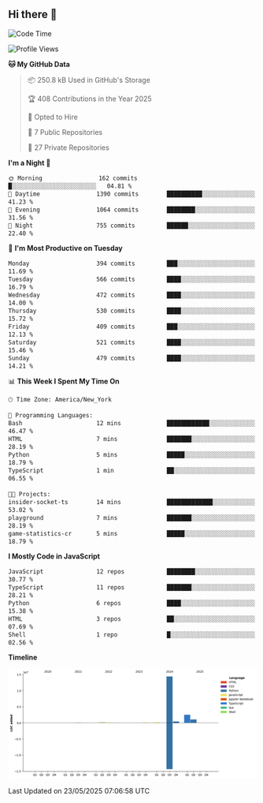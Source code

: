 ## Hi there 👋

<!--START_SECTION:waka-->
![Code Time](http://img.shields.io/badge/Code%20Time-329%20hrs%2045%20mins-blue)

![Profile Views](http://img.shields.io/badge/Profile%20Views-59-blue)

**🐱 My GitHub Data** 

> 📦 250.8 kB Used in GitHub's Storage 
 > 
> 🏆 408 Contributions in the Year 2025
 > 
> 💼 Opted to Hire
 > 
> 📜 7 Public Repositories 
 > 
> 🔑 27 Private Repositories 
 > 
**I'm a Night 🦉** 

```text
🌞 Morning                162 commits         █░░░░░░░░░░░░░░░░░░░░░░░░   04.81 % 
🌆 Daytime                1390 commits        ██████████░░░░░░░░░░░░░░░   41.23 % 
🌃 Evening                1064 commits        ████████░░░░░░░░░░░░░░░░░   31.56 % 
🌙 Night                  755 commits         ██████░░░░░░░░░░░░░░░░░░░   22.40 % 
```
📅 **I'm Most Productive on Tuesday** 

```text
Monday                   394 commits         ███░░░░░░░░░░░░░░░░░░░░░░   11.69 % 
Tuesday                  566 commits         ████░░░░░░░░░░░░░░░░░░░░░   16.79 % 
Wednesday                472 commits         ████░░░░░░░░░░░░░░░░░░░░░   14.00 % 
Thursday                 530 commits         ████░░░░░░░░░░░░░░░░░░░░░   15.72 % 
Friday                   409 commits         ███░░░░░░░░░░░░░░░░░░░░░░   12.13 % 
Saturday                 521 commits         ████░░░░░░░░░░░░░░░░░░░░░   15.46 % 
Sunday                   479 commits         ████░░░░░░░░░░░░░░░░░░░░░   14.21 % 
```


📊 **This Week I Spent My Time On** 

```text
🕑︎ Time Zone: America/New_York

💬 Programming Languages: 
Bash                     12 mins             ████████████░░░░░░░░░░░░░   46.47 % 
HTML                     7 mins              ███████░░░░░░░░░░░░░░░░░░   28.19 % 
Python                   5 mins              █████░░░░░░░░░░░░░░░░░░░░   18.79 % 
TypeScript               1 min               ██░░░░░░░░░░░░░░░░░░░░░░░   06.55 % 

🐱‍💻 Projects: 
insider-socket-ts        14 mins             █████████████░░░░░░░░░░░░   53.02 % 
playground               7 mins              ███████░░░░░░░░░░░░░░░░░░   28.19 % 
game-statistics-cr       5 mins              █████░░░░░░░░░░░░░░░░░░░░   18.79 % 
```

**I Mostly Code in JavaScript** 

```text
JavaScript               12 repos            ████████░░░░░░░░░░░░░░░░░   30.77 % 
TypeScript               11 repos            ███████░░░░░░░░░░░░░░░░░░   28.21 % 
Python                   6 repos             ████░░░░░░░░░░░░░░░░░░░░░   15.38 % 
HTML                     3 repos             ██░░░░░░░░░░░░░░░░░░░░░░░   07.69 % 
Shell                    1 repo              █░░░░░░░░░░░░░░░░░░░░░░░░   02.56 % 
```



**Timeline**

![Lines of Code chart](https://raw.githubusercontent.com/dikshithvishnu/dikshithvishnu/main/assets/bar_graph.png)


 Last Updated on 23/05/2025 07:06:58 UTC
<!--END_SECTION:waka-->
